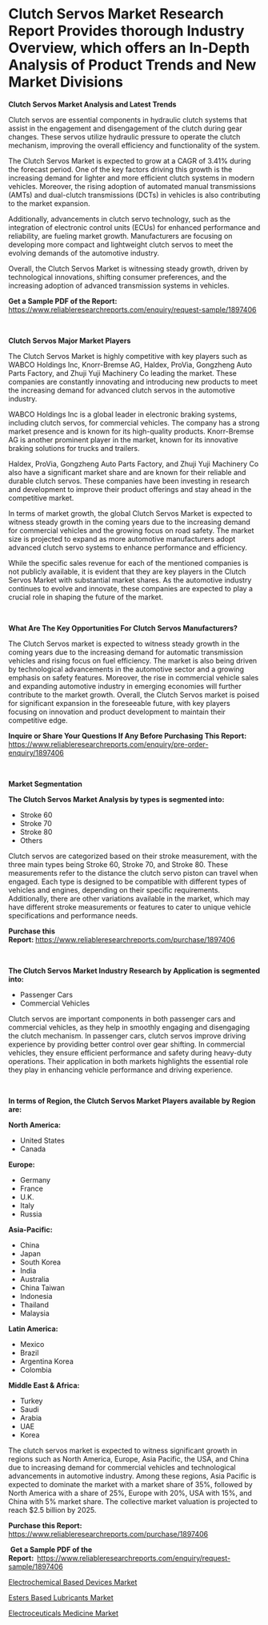 <p><h1>Clutch Servos Market Research Report Provides thorough Industry Overview, which offers an In-Depth Analysis of Product Trends and New Market Divisions</h1></p><p><strong>Clutch Servos Market Analysis and Latest Trends</strong></p>
<p><p>Clutch servos are essential components in hydraulic clutch systems that assist in the engagement and disengagement of the clutch during gear changes. These servos utilize hydraulic pressure to operate the clutch mechanism, improving the overall efficiency and functionality of the system.</p><p>The Clutch Servos Market is expected to grow at a CAGR of 3.41% during the forecast period. One of the key factors driving this growth is the increasing demand for lighter and more efficient clutch systems in modern vehicles. Moreover, the rising adoption of automated manual transmissions (AMTs) and dual-clutch transmissions (DCTs) in vehicles is also contributing to the market expansion.</p><p>Additionally, advancements in clutch servo technology, such as the integration of electronic control units (ECUs) for enhanced performance and reliability, are fueling market growth. Manufacturers are focusing on developing more compact and lightweight clutch servos to meet the evolving demands of the automotive industry.</p><p>Overall, the Clutch Servos Market is witnessing steady growth, driven by technological innovations, shifting consumer preferences, and the increasing adoption of advanced transmission systems in vehicles.</p></p>
<p><strong>Get a Sample PDF of the Report:&nbsp;</strong> <a href="https://www.reliableresearchreports.com/enquiry/request-sample/1897406">https://www.reliableresearchreports.com/enquiry/request-sample/1897406</a></p>
<p>&nbsp;</p>
<p><strong>Clutch Servos Major Market Players</strong></p>
<p><p>The Clutch Servos Market is highly competitive with key players such as WABCO Holdings Inc, Knorr-Bremse AG, Haldex, ProVia, Gongzheng Auto Parts Factory, and Zhuji Yuji Machinery Co leading the market. These companies are constantly innovating and introducing new products to meet the increasing demand for advanced clutch servos in the automotive industry.</p><p>WABCO Holdings Inc is a global leader in electronic braking systems, including clutch servos, for commercial vehicles. The company has a strong market presence and is known for its high-quality products. Knorr-Bremse AG is another prominent player in the market, known for its innovative braking solutions for trucks and trailers.</p><p>Haldex, ProVia, Gongzheng Auto Parts Factory, and Zhuji Yuji Machinery Co also have a significant market share and are known for their reliable and durable clutch servos. These companies have been investing in research and development to improve their product offerings and stay ahead in the competitive market.</p><p>In terms of market growth, the global Clutch Servos Market is expected to witness steady growth in the coming years due to the increasing demand for commercial vehicles and the growing focus on road safety. The market size is projected to expand as more automotive manufacturers adopt advanced clutch servo systems to enhance performance and efficiency.</p><p>While the specific sales revenue for each of the mentioned companies is not publicly available, it is evident that they are key players in the Clutch Servos Market with substantial market shares. As the automotive industry continues to evolve and innovate, these companies are expected to play a crucial role in shaping the future of the market.</p></p>
<p>&nbsp;</p>
<p><strong>What Are The Key Opportunities For Clutch Servos Manufacturers?</strong></p>
<p><p>The Clutch Servos market is expected to witness steady growth in the coming years due to the increasing demand for automatic transmission vehicles and rising focus on fuel efficiency. The market is also being driven by technological advancements in the automotive sector and a growing emphasis on safety features. Moreover, the rise in commercial vehicle sales and expanding automotive industry in emerging economies will further contribute to the market growth. Overall, the Clutch Servos market is poised for significant expansion in the foreseeable future, with key players focusing on innovation and product development to maintain their competitive edge.</p></p>
<p><strong>Inquire or Share Your Questions If Any Before Purchasing This Report:</strong> <a href="https://www.reliableresearchreports.com/enquiry/pre-order-enquiry/1897406">https://www.reliableresearchreports.com/enquiry/pre-order-enquiry/1897406</a></p>
<p>&nbsp;</p>
<p><strong>Market Segmentation</strong></p>
<p><strong>The Clutch Servos Market Analysis by types is segmented into:</strong></p>
<p><ul><li>Stroke 60</li><li>Stroke 70</li><li>Stroke 80</li><li>Others</li></ul></p>
<p><p>Clutch servos are categorized based on their stroke measurement, with the three main types being Stroke 60, Stroke 70, and Stroke 80. These measurements refer to the distance the clutch servo piston can travel when engaged. Each type is designed to be compatible with different types of vehicles and engines, depending on their specific requirements. Additionally, there are other variations available in the market, which may have different stroke measurements or features to cater to unique vehicle specifications and performance needs.</p></p>
<p><strong>Purchase this Report:&nbsp;</strong><a href="https://www.reliableresearchreports.com/purchase/1897406">https://www.reliableresearchreports.com/purchase/1897406</a></p>
<p>&nbsp;</p>
<p><strong>The Clutch Servos Market Industry Research by Application is segmented into:</strong></p>
<p><ul><li>Passenger Cars</li><li>Commercial Vehicles</li></ul></p>
<p><p>Clutch servos are important components in both passenger cars and commercial vehicles, as they help in smoothly engaging and disengaging the clutch mechanism. In passenger cars, clutch servos improve driving experience by providing better control over gear shifting. In commercial vehicles, they ensure efficient performance and safety during heavy-duty operations. Their application in both markets highlights the essential role they play in enhancing vehicle performance and driving experience.</p></p>
<p>&nbsp;</p>
<p><strong>In terms of Region, the Clutch Servos Market Players available by Region are:</strong></p>
<p>
    <p> <strong> North America: </strong>
        <ul>
            <li>United States</li>
            <li>Canada</li>
        </ul>
        </p> 
    <p> <strong> Europe: </strong>
        <ul>
            <li>Germany</li>
            <li>France</li>
            <li>U.K.</li>
            <li>Italy</li>
            <li>Russia</li>
        </ul>
        </p> 
    <p> <strong> Asia-Pacific: </strong>
        <ul>
            <li>China</li>
            <li>Japan</li>
            <li>South Korea</li>
            <li>India</li>
            <li>Australia</li>
            <li>China Taiwan</li>
            <li>Indonesia</li>
            <li>Thailand</li>
            <li>Malaysia</li>
        </ul>
        </p> 
    <p> <strong> Latin America: </strong>
        <ul>
            <li>Mexico</li>
            <li>Brazil</li>
            <li>Argentina Korea</li>
            <li>Colombia</li>
        </ul>
        </p> 
    <p> <strong> Middle East & Africa: </strong>
        <ul>
            <li>Turkey</li>
            <li>Saudi</li>
            <li>Arabia</li>
            <li>UAE</li>
            <li>Korea</li>
        </ul>
    </p>
    </p>
<p><p>The clutch servos market is expected to witness significant growth in regions such as North America, Europe, Asia Pacific, the USA, and China due to increasing demand for commercial vehicles and technological advancements in automotive industry. Among these regions, Asia Pacific is expected to dominate the market with a market share of 35%, followed by North America with a share of 25%, Europe with 20%, USA with 15%, and China with 5% market share. The collective market valuation is projected to reach $2.5 billion by 2025.</p></p>
<p><strong>Purchase this Report: </strong><a href="https://www.reliableresearchreports.com/purchase/1897406">https://www.reliableresearchreports.com/purchase/1897406</a></p>
<p>&nbsp;<strong>Get a Sample PDF of the Report:&nbsp;&nbsp;</strong><a href="https://www.reliableresearchreports.com/enquiry/request-sample/1897406">https://www.reliableresearchreports.com/enquiry/request-sample/1897406</a></p>
<p><strong></strong></p>
<p><p><a href="https://view.publitas.com/reportprime-1/electrochemical-based-devices-market-challenges-opportunities-and-growth-drivers-and-major-market-players-forecasted-for-period-from-2023-2030/">Electrochemical Based Devices Market</a></p><p><a href="https://view.publitas.com/reportprime-1/esters-based-lubricants-market-insights-market-players-and-forecast-till-2030/">Esters Based Lubricants Market</a></p><p><a href="https://view.publitas.com/reportprime-1/electroceuticals-medicine-market-research-report-unlocks-analysis-on-the-market-financial-status-market-size-and-market-revenue-upto-2030/">Electroceuticals Medicine Market</a></p></p>